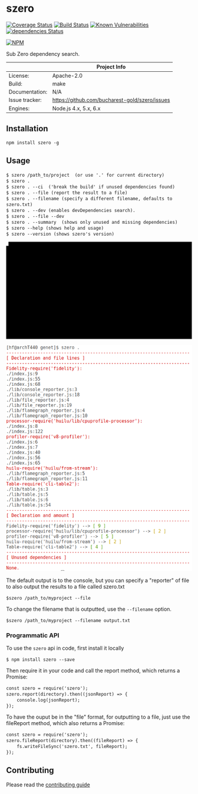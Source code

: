 # szero

[![Coverage Status](https://coveralls.io/repos/github/bucharest-gold/szero/badge.svg)](https://coveralls.io/github/bucharest-gold/szero)
[![Build Status](https://travis-ci.org/bucharest-gold/szero.svg?branch=master)](https://travis-ci.org/bucharest-gold/szero)
[![Known Vulnerabilities](https://snyk.io/test/npm/szero/badge.svg)](https://snyk.io/test/npm/szero)
[![dependencies Status](https://david-dm.org/bucharest-gold/szero/status.svg)](https://david-dm.org/bucharest-gold/szero)

[![NPM](https://nodei.co/npm/szero.png)](https://npmjs.org/package/szero)

Sub Zero dependency search.

|                 | Project Info  |
| --------------- | ------------- |
| License:        | Apache-2.0 |
| Build:          | make |
| Documentation:  | N/A |
| Issue tracker:  | https://github.com/bucharest-gold/szero/issues |
| Engines:        | Node.js 4.x, 5.x, 6.x |

## Installation

    npm install szero -g

## Usage

    $ szero /path_to/project  (or use '.' for current directory)
    $ szero .
    $ szero . --ci  ('break the build' if unused dependencies found)
    $ szero . --file (report the result to a file)
    $ szero . --filename (specify a different filename, defaults to szero.txt)
    $ szero . --dev (enables devDependencies search).
    $ szero . --file --dev
    $ szero . --summary  (shows only unused and missing dependencies)
    $ szero --help (shows help and usage)
    $ szero --version (shows szero's version)

![out.gif](https://raw.githubusercontent.com/bucharest-gold/szero/master/out.gif)

![a.png](https://raw.githubusercontent.com/bucharest-gold/szero/master/a.png)

The default output is to the console, but you can specify a "reporter" of file to also output the results to a file called szero.txt

    $szero /path_to/myproject --file

To change the filename that is outputted, use the `--filename` option.

    $szero /path_to/myproject --filename output.txt

### Programmatic API

To use the `szero` api in code, first install it locally

    $ npm install szero --save

Then require it in your code and call the report method, which returns a Promise:

    const szero = require('szero');
    szero.report(directory).then((jsonReport) => {
        console.log(jsonReport);
    });

To have the ouput be in the "file" format, for outputting to a file, just use the fileReport method, which also returns a Promise:

    const szero = require('szero');
    szero.fileReport(directory).then((fileReport) => {
        fs.writeFileSync('szero.txt', fileReport);
    });


## Contributing

Please read the [contributing guide](./CONTRIBUTING.md)

